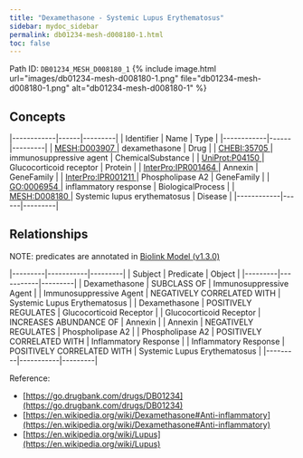 ```yaml
---
title: "Dexamethasone - Systemic Lupus Erythematosus"
sidebar: mydoc_sidebar
permalink: db01234-mesh-d008180-1.html
toc: false 
---
```



Path ID: `DB01234_MESH_D008180_1`
{% include image.html url="images/db01234-mesh-d008180-1.png" file="db01234-mesh-d008180-1.png" alt="db01234-mesh-d008180-1" %}

## Concepts

|------------|------|---------|
| Identifier | Name | Type    |
|------------|------|---------|
| <a href="https://identifiers.org/MESH:D003907">MESH:D003907 </a> | dexamethasone | Drug |
| <a href="https://identifiers.org/CHEBI:35705">CHEBI:35705 </a> | immunosuppressive agent | ChemicalSubstance |
| <a href="https://identifiers.org/UniProt:P04150">UniProt:P04150 </a> | Glucocorticoid receptor | Protein |
| <a href="https://identifiers.org/InterPro:IPR001464">InterPro:IPR001464 </a> | Annexin | GeneFamily |
| <a href="https://identifiers.org/InterPro:IPR001211">InterPro:IPR001211 </a> | Phospholipase A2 | GeneFamily |
| <a href="https://identifiers.org/GO:0006954">GO:0006954 </a> | inflammatory response | BiologicalProcess |
| <a href="https://identifiers.org/MESH:D008180">MESH:D008180 </a> | Systemic lupus erythematosus | Disease |
|------------|------|---------|

## Relationships


NOTE: predicates are annotated in <a href="https://github.com/biolink/biolink-model/releases/tag/v1.3.0">Biolink Model (v1.3.0)</a>

|---------|-----------|---------|
| Subject | Predicate | Object  |
|---------|-----------|---------|
| Dexamethasone | SUBCLASS OF | Immunosuppressive Agent |
| Immunosuppressive Agent | NEGATIVELY CORRELATED WITH | Systemic Lupus Erythematosus |
| Dexamethasone | POSITIVELY REGULATES | Glucocorticoid Receptor |
| Glucocorticoid Receptor | INCREASES ABUNDANCE OF | Annexin |
| Annexin | NEGATIVELY REGULATES | Phospholipase A2 |
| Phospholipase A2 | POSITIVELY CORRELATED WITH | Inflammatory Response |
| Inflammatory Response | POSITIVELY CORRELATED WITH | Systemic Lupus Erythematosus |
|---------|-----------|---------|

Reference: 
  - [https://go.drugbank.com/drugs/DB01234](https://go.drugbank.com/drugs/DB01234)
  - [https://en.wikipedia.org/wiki/Dexamethasone#Anti-inflammatory](https://en.wikipedia.org/wiki/Dexamethasone#Anti-inflammatory)
  - [https://en.wikipedia.org/wiki/Lupus](https://en.wikipedia.org/wiki/Lupus)
